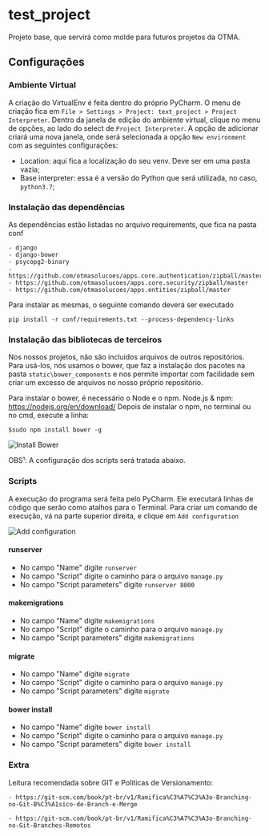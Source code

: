 # test_project

Projeto base, que servirá como molde para futuros projetos da OTMA.
## Configurações
### Ambiente Virtual
  
A criação do VirtualEnv é feita dentro do próprio PyCharm. O menu de criação fica em ```File > Settings > Project: text_project > Project Interpreter```. Dentro da janela de edição do ambiente virtual, clique no menu de opções, ao lado do select de ```Project Interpreter```. A opção de adicionar criará uma nova janela, onde será selecionada a opção ```New environment``` com as seguintes configurações:
 - Location: aqui fica a localização do seu venv. Deve ser em uma pasta vazia;
 - Base interpreter: essa é a versão do Python que será utilizada, no caso, ```python3.7```;

### Instalação das dependências
  As dependências estão listadas no arquivo requirements, que fica na pasta conf
    
    - django
    - django-bower
    - psycopg2-binary
    - https://github.com/otmasolucoes/apps.core.authentication/zipball/master
    - https://github.com/otmasolucoes/apps.core.security/zipball/master
    - https://github.com/otmasolucoes/apps.entities/zipball/master
    
    
  Para instalar as mesmas, o seguinte comando deverá ser executado
      
    pip install -r conf/requirements.txt --process-dependency-links
    
### Instalação das bibliotecas de terceiros

Nos nossos projetos, não são incluídos arquivos de outros repositórios. Para usá-los, nós usamos o bower, que faz a instalação dos pacotes na pasta ```static\bower_components``` e nos permite importar com facilidade sem criar um excesso de arquivos no nosso próprio repositório.

Para instalar o bower, é necessário o Node e o npm.
  Node.js & npm: https://nodejs.org/en/download/
Depois de instalar o npm, no terminal ou no cmd, execute a linha:
  
    $sudo npm install bower -g
  
![Install Bower](https://i.imgur.com/2coZ8lI.gif)
  
  
OBS¹: A configuração dos scripts será tratada abaixo.

### Scripts

A execução do programa será feita pelo PyCharm. Ele executará linhas de código que serão como atalhos para o Terminal. Para criar um comando de execução, vá na parte superior direita, e clique em ```Add configuration```

![Add configuration](https://i.imgur.com/nQFMlQO.jpg)

#### runserver
- No campo "Name" digite ```runserver```
- No campo "Script" digite o caminho para o arquivo ```manage.py```
- No campo "Script parameters" digite ```runserver 8000```

#### makemigrations
- No campo "Name" digite ```makemigrations```
- No campo "Script" digite o caminho para o arquivo ```manage.py```
- No campo "Script parameters" digite ```makemigrations```
  

#### migrate
- No campo "Name" digite ```migrate```
- No campo "Script" digite o caminho para o arquivo ```manage.py```
- No campo "Script parameters" digite ```migrate```

#### bower install
- No campo "Name" digite ```bower install```
- No campo "Script" digite o caminho para o arquivo ```manage.py```
- No campo "Script parameters" digite ```bower install```
    

### Extra
Leitura recomendada sobre GIT e Politicas de Versionamento:

    - https://git-scm.com/book/pt-br/v1/Ramifica%C3%A7%C3%A3o-Branching-no-Git-B%C3%A1sico-de-Branch-e-Merge
    
    - https://git-scm.com/book/pt-br/v1/Ramifica%C3%A7%C3%A3o-Branching-no-Git-Branches-Remotos


